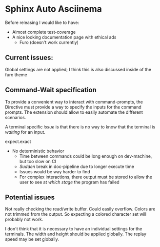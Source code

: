 # Sphinx Auto Asciinema

Before releasing I would like to have:
- Almost complete test-coverage
- A nice looking documentation page with ethical ads
  - Furo (doesn't work currently)

## Current issues:
Global settings are not applied; I think this is also discussed inside of the furo theme

## Command-Wait specification
To provide a convenient way to interact with command-prompts,
the Directive must provide a way to specify the inputs for the command prompts.
The extension should allow to easily automate the different scenarios.

A terminal specific _issue_ is that there is no way to know that the terminal is
_waiting_ for an input.

expect.exact

- No deterministic behavior
  - Time between commands could be long enough on dev-machine, but too slow on CI
  - _Sudden_ break in doc-pipeline due to longer execute time
  - Issues would be way harder to find
  - For complex interactions, there output must be stored to allow the user to see at _which stage_ the program has failed



## Potential issues

Not really checking the read/write buffer.
Could easily overflow.
Colors are not trimmed from the output.
So expecting a colored character set will probably not work.

I don't think that it is necessary to have an individual settings for the terminals.
The width and height should be applied globally.
The replay speed may be set globally.

